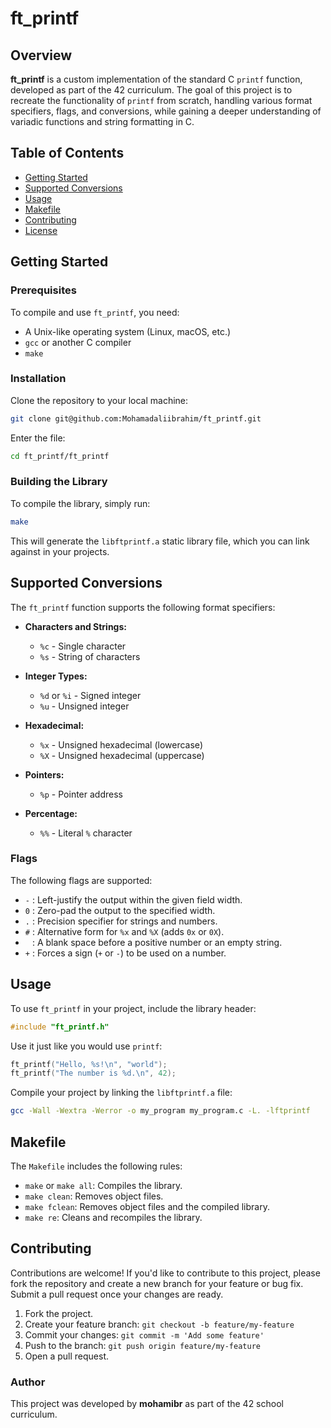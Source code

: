 
# ft_printf

## Overview

**ft_printf** is a custom implementation of the standard C `printf` function, developed as part of the 42 curriculum. The goal of this project is to recreate the functionality of `printf` from scratch, handling various format specifiers, flags, and conversions, while gaining a deeper understanding of variadic functions and string formatting in C.

## Table of Contents

- [Getting Started](#getting-started)
- [Supported Conversions](#supported-conversions)
- [Usage](#usage)
- [Makefile](#makefile)
- [Contributing](#contributing)
- [License](#license)

## Getting Started

### Prerequisites

To compile and use `ft_printf`, you need:
- A Unix-like operating system (Linux, macOS, etc.)
- `gcc` or another C compiler
- `make`

### Installation

Clone the repository to your local machine:

```bash
git clone git@github.com:Mohamadaliibrahim/ft_printf.git
```
Enter the file:
```bash
cd ft_printf/ft_printf
```

### Building the Library

To compile the library, simply run:

```bash
make
```

This will generate the `libftprintf.a` static library file, which you can link against in your projects.

## Supported Conversions

The `ft_printf` function supports the following format specifiers:

- **Characters and Strings:**
  - `%c` - Single character
  - `%s` - String of characters

- **Integer Types:**
  - `%d` or `%i` - Signed integer
  - `%u` - Unsigned integer

- **Hexadecimal:**
  - `%x` - Unsigned hexadecimal (lowercase)
  - `%X` - Unsigned hexadecimal (uppercase)

- **Pointers:**
  - `%p` - Pointer address

- **Percentage:**
  - `%%` - Literal `%` character

### Flags

The following flags are supported:

- `-` : Left-justify the output within the given field width.
- `0` : Zero-pad the output to the specified width.
- `.` : Precision specifier for strings and numbers.
- `#` : Alternative form for `%x` and `%X` (adds `0x` or `0X`).
- ` ` : A blank space before a positive number or an empty string.
- `+` : Forces a sign (`+` or `-`) to be used on a number.

## Usage

To use `ft_printf` in your project, include the library header:

```c
#include "ft_printf.h"
```

Use it just like you would use `printf`:

```c
ft_printf("Hello, %s!\n", "world");
ft_printf("The number is %d.\n", 42);
```

Compile your project by linking the `libftprintf.a` file:

```bash
gcc -Wall -Wextra -Werror -o my_program my_program.c -L. -lftprintf
```

## Makefile

The `Makefile` includes the following rules:

- `make` or `make all`: Compiles the library.
- `make clean`: Removes object files.
- `make fclean`: Removes object files and the compiled library.
- `make re`: Cleans and recompiles the library.

## Contributing

Contributions are welcome! If you'd like to contribute to this project, please fork the repository and create a new branch for your feature or bug fix. Submit a pull request once your changes are ready.

1. Fork the project.
2. Create your feature branch: `git checkout -b feature/my-feature`
3. Commit your changes: `git commit -m 'Add some feature'`
4. Push to the branch: `git push origin feature/my-feature`
5. Open a pull request.

### Author

This project was developed by **mohamibr** as part of the 42 school curriculum.
